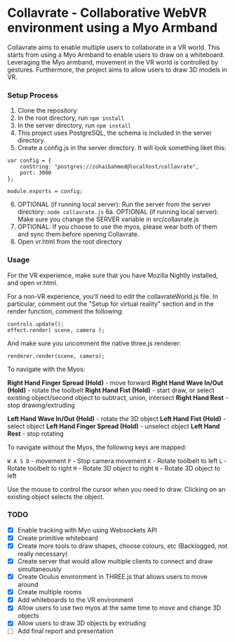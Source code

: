 # Collavrate - Collaborative WebVR environment using a Myo Armband

Collavrate aims to enable multiple users to collaborate in a VR world. This starts from using a Myo Armband to enable users to draw on a whiteboard. Leveraging the Myo armband, movement in the VR world is controlled by gestures. Furthermore, the project aims to allow users to draw 3D models in VR.

### Setup Process

1. Clone the repository
2. In the root directory, run `npm install`
3. In the server directory, run `npm install`
4. This project uses PostgreSQL, the schema is included in the server directory.
5. Create a config.js in the server directory. It will look something liket this:

```
var config = {
	conString: "postgres://zohaibahmed@localhost/collavrate",
	port: 3000
};

module.exports = config;
```

6. OPTIONAL (if running local server): Run the server from the server directory: `node collavrate.js`
6a. OPTIONAL (if running local server): Make sure you change the SERVER variable in src/collavrate.js
7. OPTIONAL: If you choose to use the myos, please wear both of them and sync them before opening Collavrate.
8. Open vr.html from the root directory

### Usage

For the VR experience, make sure that you have Mozilla Nightly installed, and open vr.html.

For a non-VR experience, you'll need to edit the collavrateWorld.js file. In particular, comment out the "Setup for virtual reality" section and in the render function, comment the following:

```
controls.update();
effect.render( scene, camera );
```

And make sure you uncomment the native three.js renderer:

```
renderer.render(scene, camera);
```

To navigate with the Myos:

**Right Hand Finger Spread (Hold)** - move forward
**Right Hand Wave In/Out (Hold)** - rotate the toolbelt
**Right Hand Fist (Hold)** - start draw, or select existing object/second object to subtract, union, intersect
**Right Hand Rest** - stop drawing/extruding

**Left Hand Wave In/Out (Hold)** - rotate the 3D object
**Left Hand Fist (Hold)** - select object
**Left Hand Finger Spread (Hold)** - unselect object
**Left Hand Rest** - stop rotating


To navigate without the Myos, the following keys are mapped:

`W A S D` - movement
`P` - Stop camera movement
`K` - Rotate toolbelt to left
`L` - Rotate toolbelt to right
`M` - Rotate 3D object to right
`N` - Rotate 3D object to left

Use the mouse to control the cursor when you need to draw. Clicking on an existing object selects the object.

### TODO

- [x] Enable tracking with Myo using Websockets API
- [x] Create primitive whiteboard
- [x] Create more tools to draw shapes, choose colours, etc (Backlogged, not really necessary)
- [x] Create server that would allow multiple clients to connect and draw simultaneously
- [x] Create Oculus environment in THREE.js that allows users to move around
- [x] Create multiple rooms
- [x] Add whiteboards to the VR environment
- [x] Allow users to use two myos at the same time to move and change 3D objects
- [x] Allow users to draw 3D objects by extruding  
- [ ] Add final report and presentation